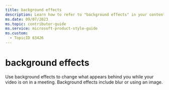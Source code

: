 ```yaml
---
title: background effects
description: Learn how to refer to "background effects" in your content.
ms.date: 09/07/2023
ms.topic: contributor-guide
ms.service: microsoft-product-style-guide
ms.custom:
  - TopicID 63426
---
```



# background effects

Use background effects to change what appears behind you while your video is on in a meeting. Background effects include blur or using an image.

